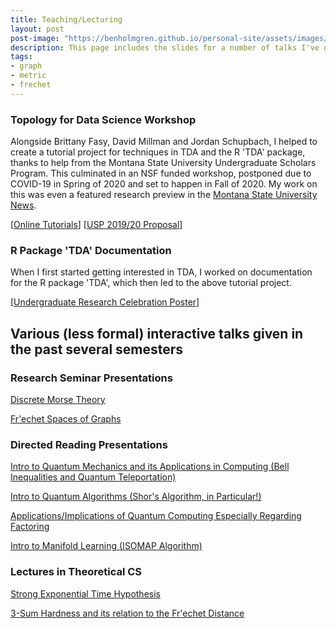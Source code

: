 ```yaml
---
title: Teaching/Lecturing
layout: post
post-image: "https://benholmgren.github.io/personal-site/assets/images/SamplePost.png"
description: This page includes the slides for a number of talks I've given, primarily in seminars and book clubs in the CompTaG group at MSU.
tags:
- graph 
- metric
- frechet
---
```



### Topology for Data Science Workshop

Alongside Brittany Fasy, David Millman and Jordan Schupbach, I helped to create a tutorial project for
techniques in TDA and the R 'TDA' package, thanks to help from the Montana State University Undergraduate Scholars Program. 
This culminated in an NSF funded workshop, postponed due to COVID-19
in Spring of 2020 and set to happen in Fall of 2020. My work on this was even a featured research preview in the
[Montana State University News](https://www.montana.edu/news/19766/msu-undergraduate-helps-make-complex-computer-science-more-accessible).

[[Online Tutorials](https://comptag.github.io/t4ds/)] [[USP 2019/20 Proposal](../../assets/socg-video.pdf)]


### R Package 'TDA' Documentation

When I first started getting interested in TDA, I worked on documentation for the R package 'TDA', which then
led to the above tutorial project.

[[Undergraduate Research Celebration Poster](../assets/USP_19_20.pdf)]


## Various (less formal) interactive talks given in the past several semesters

### Research Seminar Presentations

[Discrete Morse Theory](../../assets/talks/DMT2.pdf)

[Fr\'echet Spaces of Graphs](../../assets/talks/FrechetSpaces.pdf)


### Directed Reading Presentations

[Intro to Quantum Mechanics and its Applications in Computing (Bell Inequalities and Quantum Teleportation)](../../assets/talks/2.5&2.6.pdf)

[Intro to Quantum Algorithms (Shor's Algorithm, in Particular!)](../../assets/talks/4.1&4.3.pdf)

[Applications/Implications of Quantum Computing Especially Regarding Factoring](../../assets/talks/5.3&5.4.pdf)

[Intro to Manifold Learning (ISOMAP Algorithm)](../../assets/talks/ISOMAP.pdf)


### Lectures in Theoretical CS

[Strong Exponential Time Hypothesis](../../assets/talks/SETH.pdf)

[3-Sum Hardness and its relation to the Fr\'echet Distance](../../assets/talks/3SUM.pdf)